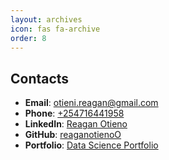 ```yaml
---
layout: archives
icon: fas fa-archive
order: 8
---
```

## Contacts

- **Email**: [otieni.reagan@gmail.com](mailto:otieni.reagan@gmail.com)  
- **Phone**: [+254716441958](tel:+254716441958)  
- **LinkedIn**: [Reagan Otieno](https://www.linkedin.com/in/reagan-otieno-441539351)  
- **GitHub**: [reaganotienoO](https://github.com/reaganotienoO/reaganotienoO.github.io/)  
- **Portfolio**: [Data Science Portfolio](https://www.datascienceportfol.io/otienireagan)  
